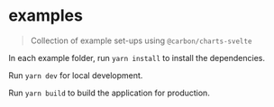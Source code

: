 # examples

> Collection of example set-ups using `@carbon/charts-svelte`

In each example folder, run `yarn install` to install the dependencies.

Run `yarn dev` for local development.

Run `yarn build` to build the application for production.
